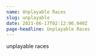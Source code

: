 ```yaml
---
name: Unplayable Races
slug: unplayable
date: 2021-06-17T02:12:06.040Z
page-headline: Unplayable Races
---
```

unplayable races